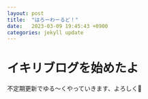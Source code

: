 ```yaml
---
layout: post
title:  "はろーわーるど！"
date:   2023-03-09 19:45:43 +0900
categories: jekyll update
---
```

# イキリブログを始めたよ
不定期更新でゆる～くやっていきます、よろしく👀
